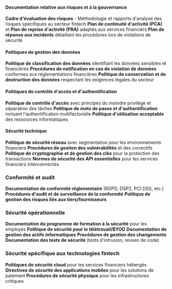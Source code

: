#### Documentation relative aux risques et à la gouvernance

**Cadre d'évaluation des risques** - Méthodologie et rapports d'analyse des risques spécifiques au secteur fintech
**Plan de continuité d'activité (PCA)** et **Plan de reprise d'activité (PRA)** adaptés aux services financiers
**Plan de réponse aux incidents** détaillant les procédures lors de violations de sécurité

#### Politiques de gestion des données

**Politique de classification des données** identifiant les données sensibles et financières
**Procédures de notification en cas de violation de données** conformes aux réglementations financières
**Politique de conservation et de destruction des données** respectant les exigences légales du secteur

#### Politiques de contrôle d'accès et d'authentification

**Politique de contrôle d'accès** avec principes du moindre privilège et séparation des tâches
**Politique de mots de passe et d'authentification** incluant l'authentification multifactorielle
**Politique d'utilisation acceptable** des ressources informatiques

#### Sécurité technique

**Politique de sécurité réseau** avec segmentation pour les environnements financiers
**Procédures de gestion des vulnérabilités** et des correctifs
**Politique de cryptographie et de gestion des clés** pour la protection des transactions
**Normes de sécurité des API essentielles** pour les services financiers interconnectés

### Conformité et audit

**Documentation de conformité réglementaire** (RGPD, DSP2, PCI DSS, etc.)
**Procédures d'audit et de surveillance de la conformité**
**Politique de gestion des risques liés aux tiers/fournisseurs**

### Sécurité opérationnelle

**Documentation du programme de formation à la sécurité** pour les employés
**Politique de sécurité pour le télétravail/BYOD**
**Documentation de gestion des actifs informatiques**
**Procédures de gestion des changements**
**Documentation des tests de sécurité** (tests d'intrusion, revues de code)

### Sécurité spécifique aux technologies fintech

**Politiques de sécurité cloud** pour les services financiers hébergés
**Directives de sécurité des applications mobiles** pour les solutions de paiement
**Procédures de sécurité physique** pour les infrastructures critiques